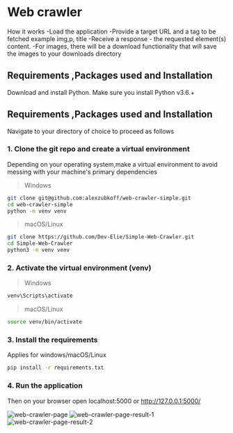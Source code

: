 # Web crawler
How it works
-Load the application
-Provide a target URL and a tag to be fetched example img,p, title
-Receive a response - the requested element(s) content.
-For images, there will be a download functionality that will save the images to your downloads directory

## Requirements ,Packages used and Installation
Download and install Python. Make sure you install Python v3.6.+

## Requirements ,Packages used and Installation
Navigate to your directory of choice to proceed as follows

### 1. Clone the git repo and create a virtual environment
Depending on your operating system,make a virtual environment to avoid messing with your machine's primary dependencies

> Windows
```sh
git clone git@github.com:alexzubkoff/web-crawler-simple.git
cd web-crawler-simple
python -m venv venv
```

> macOS/Linux
```sh
git clone https://github.com/Dev-Elie/Simple-Web-Crawler.git
cd Simple-Web-Crawler
python3 -m venv venv
```

### 2. Activate the virtual environment (venv)

> Windows
```sh
venv\Scripts\activate
```

> macOS/Linux
```sh
source venv/bin/activate
```

### 3. Install the requirements
Applies for windows/macOS/Linux

```sh
pip install -r requirements.txt
```

### 4. Run the application
Then on your browser open localhost:5000 or http://127.0.0.1:5000/

![web-crawler-page](https://user-images.githubusercontent.com/22620680/229380301-66285480-8719-46df-ab6c-8c9be12e479b.png)
![web-crawler-page-result-1](https://user-images.githubusercontent.com/22620680/229380304-5efd4491-86ad-4332-ab5e-c240ace3532a.png)
![web-crawler-page-result-2](https://user-images.githubusercontent.com/22620680/229380306-8abb6559-1531-418f-a495-8e63566d0902.png)
